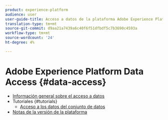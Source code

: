 ```yaml
---
product: experience-platform
audience: user
user-guide-title: Acceso a datos de la plataforma Adobe Experience Platform
translation-type: tm+mt
source-git-commit: d9aa21a7439a6c40f6f51dfbdf5c7b3690c4593a
workflow-type: tm+mt
source-wordcount: '24'
ht-degree: 4%

---
```



# Adobe Experience Platform Data Access {#data-access}

- [Información general sobre el acceso a datos](home.md)
- Tutoriales {#tutorials}
   - [Acceso a los datos del conjunto de datos](tutorials/dataset-data.md)
- [Notas de la versión de la plataforma](https://www.adobe.com/go/platform-release-notes-en)